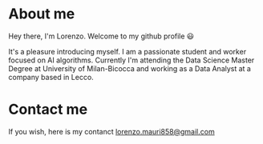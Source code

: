 # About me 
Hey there, I'm Lorenzo. Welcome to my github profile 😃

It's a pleasure introducing myself. I am a passionate student and worker focused on AI algorithms. Currently I'm attending the Data Science Master Degree at University of Milan-Bicocca and working as a Data Analyst at a company based in Lecco.

# Contact me 
If you wish, here is my contanct lorenzo.mauri858@gmail.com
